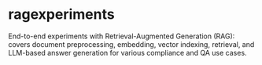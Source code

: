 # ragexperiments
End-to-end experiments with Retrieval-Augmented Generation (RAG): covers document preprocessing, embedding, vector indexing, retrieval, and LLM-based answer generation for various compliance and QA use cases.
